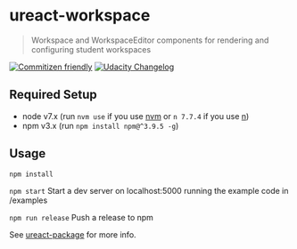 # ureact-workspace
> Workspace and WorkspaceEditor components for rendering and configuring student workspaces

[![Commitizen friendly](https://img.shields.io/badge/commitizen-udacity%20friendly-02b3e4.svg?style=flat&colorA=2e3d49)](http://commitizen.github.io/cz-cli/)
[![Udacity Changelog](https://img.shields.io/badge/changelog-udacity%20convention-02b3e4.svg?style=flat&colorA=2e3d49)](https://github.com/udacity/conventional-release-tools)

## Required Setup

- node v7.x (run `nvm use` if you use [nvm](https://github.com/creationix/nvm) or `n 7.7.4` if you use [n](https://github.com/tj/n))
- npm v3.x (run `npm install npm@^3.9.5 -g`)

## Usage

`npm install`

`npm start` Start a dev server on localhost:5000 running the example code in /examples

`npm run release` Push a release to npm

See [ureact-package](https://github.com/udacity/ureact-package) for more info.
